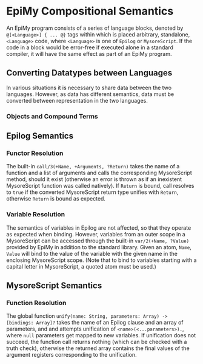 # EpiMy Compositional Semantics
An EpiMy program consists of a series of language blocks, denoted by `@[<Language>] { ... @}` tags within which is placed arbitrary, standalone, `<Language>` code, where `<Language>` is one of `Epilog` or `MysoreScript`.
If the code in a block would be error-free if executed alone in a standard compiler, it will have the same effect as part of an EpiMy program.

## Converting Datatypes between Languages
In various situations it is necessary to share data between the two languages. However, as data has different semantics, data must be converted between representation in the two languages.
### Objects and Compound Terms

## Epilog Semantics
### Functor Resolution
The built-in `call/3(+Name, +Arguments, ?Return)` takes the name of a function and a list of arguments and calls the corresponding MysoreScript method, should it exist (otherwise an error is thrown as if an inexistent MysoreScript function was called natively). If `Return` is bound, call resolves to `true` if the converted MysoreScript return type unifies with `Return`, otherwise `Return` is bound as expected.

### Variable Resolution
The semantics of variables in Epilog are not affected, so that they operate as expected when binding. However, variables from an outer scope in a MysoreScript can be accessed through the built-in `var/2(+Name, ?Value)` provided by EpiMy in addition to the standard library. Given an atom, `Name`, `Value` will bind to the value of the variable with the given name in the enclosing MysoreScript scope. (Note that to bind to variables starting with a capital letter in MysoreScript, a quoted atom must be used.)

## MysoreScript Semantics
### Function Resolution
The global function `unify(name: String, parameters: Array) -> [bindings: Array]?` takes the name of an Epilog clause and an array of parameters, and  and attempts unification of `<name>(<...parameters>).`, where `null` parameters get mapped to new variables.
If unification does not succeed, the function call returns nothing (which can be checked with a truth check), otherwise the returned array contains the final values of the argument registers corresponding to the unification.
